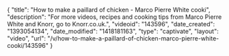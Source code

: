 {
    "title": "How to make a paillard of chicken - Marco Pierre White cooki",
    "description": "For more videos, recipes and cooking tips from Marco Pierre White and Knorr, go to Knorr.co.uk.",
    "videoid": "143596",
    "date_created": "1393054134",
    "date_modified": "1418181163",
    "type": "captivate",
    "layout": "video",
    "url": "\/v\/how-to-make-a-paillard-of-chicken-marco-pierre-white-cooki\/143596"
}